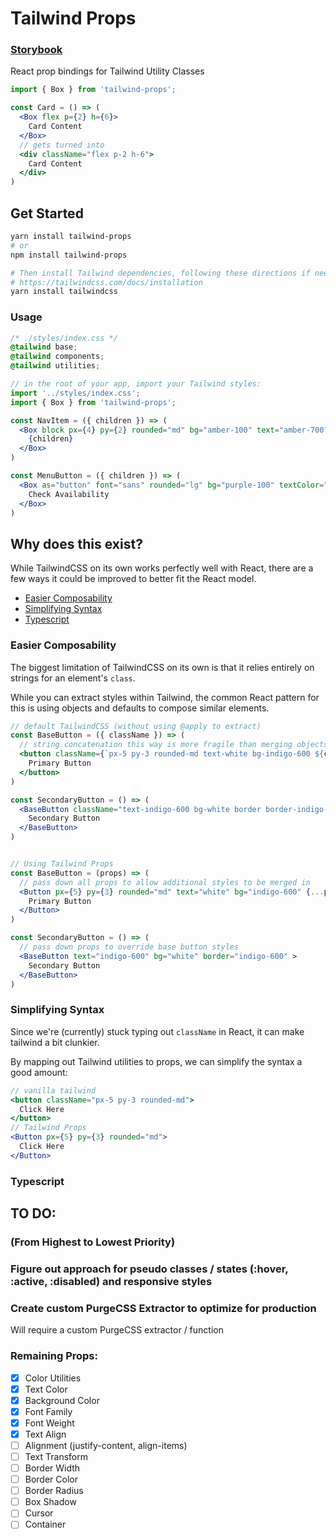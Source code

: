 # Tailwind Props

### [Storybook](https://tailwind-props.vercel.app/)

React prop bindings for Tailwind Utility Classes

```jsx
import { Box } from 'tailwind-props';

const Card = () => (
  <Box flex p={2} h={6}>
    Card Content
  </Box>
  // gets turned into
  <div className="flex p-2 h-6">
    Card Content
  </div>
)
```

## Get Started

```bash
yarn install tailwind-props
# or
npm install tailwind-props

# Then install Tailwind dependencies, following these directions if needed:
# https://tailwindcss.com/docs/installation
yarn install tailwindcss
```

### Usage
```css
/* ./styles/index.css */
@tailwind base;
@tailwind components;
@tailwind utilities;
```

```jsx
// in the root of your app, import your Tailwind styles:
import '../styles/index.css';
import { Box } from 'tailwind-props';

const NavItem = ({ children }) => (
  <Box block px={4} py={2} rounded="md" bg="amber-100" text="amber-700">
    {children}
  </Box>
)

const MenuButton = ({ children }) => (
  <Box as="button" font="sans" rounded="lg" bg="purple-100" textColor="purple-700" px={6} py={2}>
    Check Availability
  </Box>
)
```

## Why does this exist?
While TailwindCSS on its own works perfectly well with React, there are a few ways it could be improved to better fit the React model.

<!--ts-->
   * [Easier Composability](#easier-composability)
   * [Simplifying Syntax](#simplifying-syntax)
   * [Typescript](#typescript)
<!--te-->

### Easier Composability
The biggest limitation of TailwindCSS on its own is that it relies entirely on strings for an element's `class`.

While you can extract styles within Tailwind, the common React pattern for this is using objects and defaults to compose similar elements.

```jsx
// default TailwindCSS (without using @apply to extract)
const BaseButton = ({ className }) => (
  // string concatenation this way is more fragile than merging objects and will also cause duplicate classNames to be added
  <button className={`px-5 py-3 rounded-md text-white bg-indigo-600 ${className}`}>
    Primary Button
  </button>
)

const SecondaryButton = () => (
  <BaseButton className="text-indigo-600 bg-white border border-indigo-600">
    Secondary Button
  </BaseButton>
)


// Using Tailwind Props
const BaseButton = (props) => (
  // pass down all props to allow additional styles to be merged in
  <Button px={5} py={3} rounded="md" text="white" bg="indigo-600" {...props}>
    Primary Button
  </Button>
)

const SecondaryButton = () => (
  // pass down props to override base button styles
  <BaseButton text="indigo-600" bg="white" border="indigo-600" >
    Secondary Button
  </BaseButton>
)

```

### Simplifying Syntax
Since we're (currently) stuck typing out `className` in React, it can make tailwind a bit clunkier.

By mapping out Tailwind utilities to props, we can simplify the syntax a good amount:

```jsx
// vanilla tailwind
<button className="px-5 py-3 rounded-md">
  Click Here
</button>
// Tailwind Props
<Button px={5} py={3} rounded="md">
  Click Here
</Button>
```

### Typescript

## TO DO:
### (From Highest to Lowest Priority)

### Figure out approach for pseudo classes / states (:hover, :active, :disabled) and responsive styles

### Create custom PurgeCSS Extractor to optimize for production
Will require a custom PurgeCSS extractor / function

### Remaining Props:
- [X] Color Utilities
- [X] Text Color
- [X] Background Color
- [X] Font Family
- [X] Font Weight
- [x] Text Align
- [ ] Alignment (justify-content, align-items)
- [ ] Text Transform
- [ ] Border Width
- [ ] Border Color
- [ ] Border Radius
- [ ] Box Shadow
- [ ] Cursor
- [ ] Container
